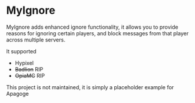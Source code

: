 # MyIgnore

MyIgnore adds enhanced ignore functionality, it allows you to provide reasons for ignoring certain players, and block messages from that player across multiple servers.

It supported
 * Hypixel
 * ~~Badlion~~ RIP
 * ~~OpiaMC~~ RIP

This project is not maintained, it is simply a placeholder example for Apagoge
